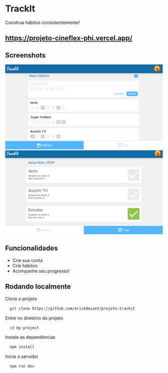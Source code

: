 
# TrackIt

Construa hábitos consistentemente!
## https://projeto-cineflex-phi.vercel.app/

## Screenshots

![App Screenshot](public/screenshot1.png)
![App Screenshot](public/screenshot2.png)

## Funcionalidades

- Crie sua conta
- Crie hábitos
- Acompanhe seu progresso!

## Rodando localmente

Clone o projeto

```bash
  git clone https://github.com/erickdesant/projeto-trackit
```

Entre no diretório do projeto

```bash
  cd my-project
```

Instale as dependências

```bash
  npm install
```

Inicie o servidor

```bash
  npm run dev
```

